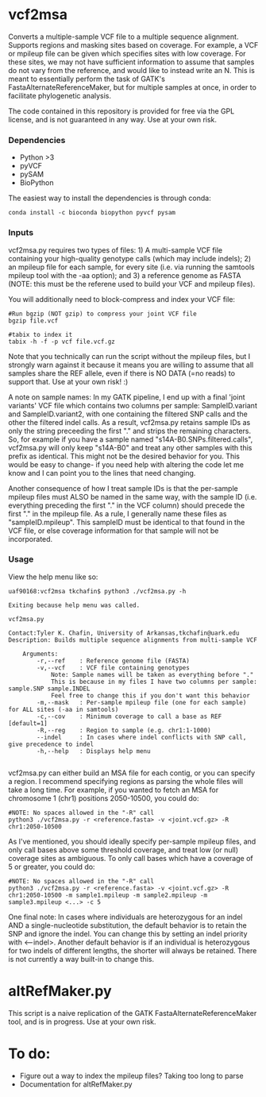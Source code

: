 # vcf2msa

Converts a multiple-sample VCF file to a multiple sequence alignment. Supports regions and masking sites based on coverage. For example, a VCF or mpileup file can be given which specifies sites with low coverage. For these sites, we may not have sufficient information to assume that samples do not vary from the reference, and would like to instead write an N. This is meant to essentially perform the task of GATK's FastaAlternateReferenceMaker, but for multiple samples at once, in order to facilitate phylogenetic analysis. 

The code contained in this repository is provided for free via the GPL license, and is not guaranteed in any way. Use at your own risk.

### Dependencies
- Python >3
- pyVCF
- pySAM
- BioPython

The easiest way to install the dependencies is through conda:
```
conda install -c bioconda biopython pyvcf pysam
```

### Inputs

vcf2msa.py requires two types of files: 1) A multi-sample VCF file containing your high-quality genotype calls (which may include indels); 2) an mpileup file for each sample, for every site (i.e. via running the samtools mpileup tool with the -aa option); and 3) a reference genome as FASTA (NOTE: this must be the referene used to build your VCF and mpileup files). 

You will additionally need to block-compress and index your VCF file:
```
#Run bgzip (NOT gzip) to compress your joint VCF file
bgzip file.vcf

#tabix to index it
tabix -h -f -p vcf file.vcf.gz
```

Note that you technically can run the script without the mpileup files, but I strongly warn against it because it means you are willing to assume that all samples share the REF allele, even if there is NO DATA (=no reads) to support that. Use at your own risk! :)

A note on sample names: In my GATK pipeline, I end up with a final 'joint variants' VCF file which contains two columns per sample: SampleID.variant and SampleID.variant2, with one containing the filtered SNP calls and the other the filtered indel calls. As a result, vcf2msa.py retains sample IDs as only the string preceeding the first "." and strips the remaining characters. So, for example if you have a sample named "s14A-B0.SNPs.filtered.calls", vcf2msa.py will only keep "s14A-B0" and treat any other samples with this prefix as identical. This might not be the desired behavior for you. This would be easy to change- if you need help with altering the code let me know and I can point you to the lines that need changing. 

Another consequence of how I treat sample IDs is that the per-sample mpileup files must ALSO be named in the same way, with the sample ID (i.e. everything preceding the first "." in the VCF column) should precede the first "." in the mpileup file. As a rule, I generally name these files as "sampleID.mpileup". This sampleID must be identical to that found in the VCF file, or else coverage information for that sample will not be incorporated. 

### Usage

View the help menu like so:
```
uaf90168:vcf2msa tkchafin$ python3 ./vcf2msa.py -h

Exiting because help menu was called.

vcf2msa.py

Contact:Tyler K. Chafin, University of Arkansas,tkchafin@uark.edu
Description: Builds multiple sequence alignments from multi-sample VCF

	Arguments:
		-r,--ref	: Reference genome file (FASTA)
		-v,--vcf	: VCF file containing genotypes
			Note: Sample names will be taken as everything before "."
			This is because in my files I have two columns per sample: sample.SNP sample.INDEL
			Feel free to change this if you don't want this behavior
		-m,--mask	: Per-sample mpileup file (one for each sample) for ALL sites (-aa in samtools)
		-c,--cov	: Minimum coverage to call a base as REF [default=1]
		-R,--reg	: Region to sample (e.g. chr1:1-1000)
		--indel		: In cases where indel conflicts with SNP call, give precedence to indel
		-h,--help	: Displays help menu
    
```
vcf2msa.py can either build an MSA file for each contig, or you can specify a region. I recommend specifying regions as parsing the whole files will take a long time. For example, if you wanted to fetch an MSA for chromosome 1 (chr1) positions 2050-10500, you could do:

```
#NOTE: No spaces allowed in the "-R" call
python3 ./vcf2msa.py -r <reference.fasta> -v <joint.vcf.gz> -R chr1:2050-10500
```

As I've mentioned, you should ideally specify per-sample mpileup files, and only call bases above some threshold coverage, and treat low (or null) coverage sites as ambiguous. To only call bases which have a coverage of 5 or greater, you could do:

```
#NOTE: No spaces allowed in the "-R" call
python3 ./vcf2msa.py -r <reference.fasta> -v <joint.vcf.gz> -R chr1:2050-10500 -m sample1.mpileup -m sample2.mpileup -m sample3.mpileup <...> -c 5
```

One final note: In cases where individuals are heterozygous for an indel AND a single-nucleotide substitution, the default behavior is to retain the SNP and ignore the indel. You can change this by setting an indel priority with <--indel>. Another default behavior is if an individual is heterozygous for two indels of different lengths, the shorter will always be retained. There is not currently a way built-in to change this.


# altRefMaker.py

This script is a naive replication of the GATK FastaAlternateReferenceMaker tool, and is in progress. Use at your own risk.


# To do:
- Figure out a way to index the mpileup files? Taking too long to parse
- Documentation for altRefMaker.py
